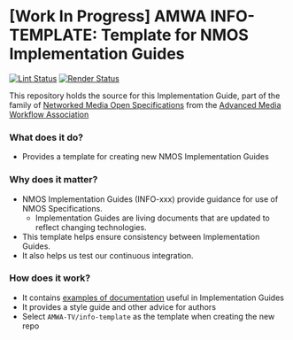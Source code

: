# \[Work In Progress\] AMWA INFO-TEMPLATE: Template for NMOS Implementation Guides

[![Lint Status](https://github.com/AMWA-TV/info-template/workflows/Lint/badge.svg)](https://github.com/AMWA-TV/info-template/actions?query=workflow%3ALint)
[![Render Status](https://github.com/AMWA-TV/info-template/workflows/Render/badge.svg)](https://github.com/AMWA-TV/info-template/actions?query=workflow%3ARender)

This repository holds the source for this Implementation Guide, part of the family of [Networked Media Open Specifications](https://specs.amwa.tv/nmos) from the [Advanced Media Workflow Association](https://amwa.tv)

<!-- INTRO-START -->

### What does it do?

- Provides a template for creating new NMOS Implementation Guides

### Why does it matter?

- NMOS Implementation Guides (INFO-xxx) provide guidance for use of NMOS Specifications. 
  - Implementation Guides are living documents that are updated to reflect changing technologies.
- This template helps ensure consistency between Implementation Guides.
- It also helps us test our continuous integration.

### How does it work?

- It contains [examples of documentation](docs/) useful in Implementation Guides
- It provides a style guide and other advice for authors
- Select `AMWA-TV/info-template` as the template when creating the new repo

<!-- INTRO-END -->
